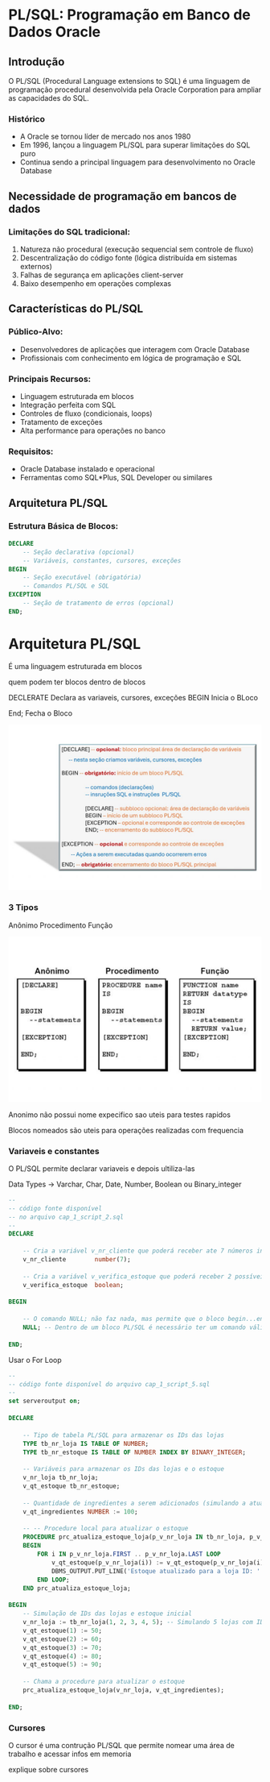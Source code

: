 # PL/SQL: Programação em Banco de Dados Oracle

## Introdução

O PL/SQL (Procedural Language extensions to SQL) é uma linguagem de programação procedural desenvolvida pela Oracle Corporation para ampliar as capacidades do SQL.

### Histórico
- A Oracle se tornou líder de mercado nos anos 1980
- Em 1996, lançou a linguagem PL/SQL para superar limitações do SQL puro
- Continua sendo a principal linguagem para desenvolvimento no Oracle Database

## Necessidade de programação em bancos de dados

### Limitações do SQL tradicional:
1. Natureza não procedural (execução sequencial sem controle de fluxo)
2. Descentralização do código fonte (lógica distribuída em sistemas externos)
3. Falhas de segurança em aplicações client-server
4. Baixo desempenho em operações complexas

## Características do PL/SQL

### Público-Alvo:
- Desenvolvedores de aplicações que interagem com Oracle Database
- Profissionais com conhecimento em lógica de programação e SQL

### Principais Recursos:
- Linguagem estruturada em blocos
- Integração perfeita com SQL
- Controles de fluxo (condicionais, loops)
- Tratamento de exceções
- Alta performance para operações no banco

### Requisitos:
- Oracle Database instalado e operacional
- Ferramentas como SQL*Plus, SQL Developer ou similares

## Arquitetura PL/SQL

### Estrutura Básica de Blocos:
```sql
DECLARE
    -- Seção declarativa (opcional)
    -- Variáveis, constantes, cursores, exceções
BEGIN
    -- Seção executável (obrigatória)
    -- Comandos PL/SQL e SQL
EXCEPTION
    -- Seção de tratamento de erros (opcional)
END;
```



# Arquitetura PL/SQL
É uma linguagem estruturada em blocos

quem podem ter blocos dentro de blocos

DECLERATE 
    Declara as variaveis, cursores, exceções
BEGIN
    Inicia o BLoco

End;
    Fecha o Bloco

![blocos](./Imgs/Blocos.png)


### 3 Tipos

Anônimo
Procedimento 
Função

![tiposblocos](./Imgs/TiposBlocos.png)

Anonimo  não possui nome expecifico sao uteis para testes rapidos

Blocos nomeados são uteis para operações realizadas com frequencia 


### Variaveis e constantes
O PL/SQL permite declarar variaveis e depois ultiliza-las

Data Types -> Varchar, Char, Date, Number, Boolean ou Binary_integer

```sql
--
-- código fonte disponível 
-- no arquivo cap_1_script_2.sql
--
DECLARE
	
	-- Cria a variável v_nr_cliente que poderá receber ate 7 números inteiros (9.999.999)
	v_nr_cliente 		number(7);
	
	-- Cria a variável v_verifica_estoque que poderá receber 2 possíveis valores: TRUE ou FALSE
	v_verifica_estoque	boolean;
	
BEGIN

	-- O comando NULL; não faz nada, mas permite que o bloco begin...end; seja executado com sucesso.
	NULL; -- Dentro de um bloco PL/SQL é necessário ter um comando válido e "NULL;" é considerado um desses comandos.
	
END;
```

Usar o For Loop

```sql
--
-- código fonte disponível do arquivo cap_1_script_5.sql
--
set serveroutput on;

DECLARE
    
	-- Tipo de tabela PL/SQL para armazenar os IDs das lojas
    TYPE tb_nr_loja IS TABLE OF NUMBER;
    TYPE tb_nr_estoque IS TABLE OF NUMBER INDEX BY BINARY_INTEGER;

    -- Variáveis para armazenar os IDs das lojas e o estoque 
    v_nr_loja tb_nr_loja;
    v_qt_estoque tb_nr_estoque;

    -- Quantidade de ingredientes a serem adicionados (simulando a atualização)
    v_qt_ingredientes NUMBER := 100;

    -- -- Procedure local para atualizar o estoque
    PROCEDURE prc_atualiza_estoque_loja(p_v_nr_loja IN tb_nr_loja, p_v_qt_ingredientes IN NUMBER) IS
    BEGIN
        FOR i IN p_v_nr_loja.FIRST .. p_v_nr_loja.LAST LOOP
            v_qt_estoque(p_v_nr_loja(i)) := v_qt_estoque(p_v_nr_loja(i)) + p_v_qt_ingredientes;
            DBMS_OUTPUT.PUT_LINE('Estoque atualizado para a loja ID: ' || p_v_nr_loja(i) || ' - Novo estoque: ' || v_qt_estoque(p_v_nr_loja(i)));
        END LOOP;
    END prc_atualiza_estoque_loja;

BEGIN
    -- Simulação de IDs das lojas e estoque inicial
    v_nr_loja := tb_nr_loja(1, 2, 3, 4, 5); -- Simulando 5 lojas com IDs 1 a 5
    v_qt_estoque(1) := 50;
    v_qt_estoque(2) := 60;
    v_qt_estoque(3) := 70;
    v_qt_estoque(4) := 80;
    v_qt_estoque(5) := 90;

    -- Chama a procedure para atualizar o estoque
    prc_atualiza_estoque_loja(v_nr_loja, v_qt_ingredientes);

END;


```


### Cursores
O cursor é uma contrução PL/SQL que permite nomear uma área de trabalho e acessar infos em memoria

explique sobre cursores

